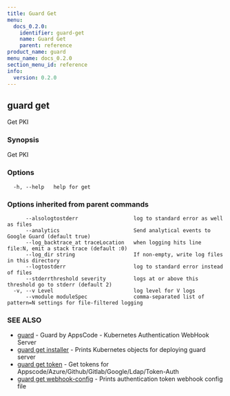 ```yaml
---
title: Guard Get
menu:
  docs_0.2.0:
    identifier: guard-get
    name: Guard Get
    parent: reference
product_name: guard
menu_name: docs_0.2.0
section_menu_id: reference
info:
  version: 0.2.0
---
```


## guard get

Get PKI

### Synopsis

Get PKI

### Options

```
  -h, --help   help for get
```

### Options inherited from parent commands

```
      --alsologtostderr                  log to standard error as well as files
      --analytics                        Send analytical events to Google Guard (default true)
      --log_backtrace_at traceLocation   when logging hits line file:N, emit a stack trace (default :0)
      --log_dir string                   If non-empty, write log files in this directory
      --logtostderr                      log to standard error instead of files
      --stderrthreshold severity         logs at or above this threshold go to stderr (default 2)
  -v, --v Level                          log level for V logs
      --vmodule moduleSpec               comma-separated list of pattern=N settings for file-filtered logging
```

### SEE ALSO

* [guard](/docs/0.2.0/reference/guard)	 - Guard by AppsCode - Kubernetes Authentication WebHook Server
* [guard get installer](/docs/0.2.0/reference/guard_get_installer)	 - Prints Kubernetes objects for deploying guard server
* [guard get token](/docs/0.2.0/reference/guard_get_token)	 - Get tokens for Appscode/Azure/Github/Gitlab/Google/Ldap/Token-Auth
* [guard get webhook-config](/docs/0.2.0/reference/guard_get_webhook-config)	 - Prints authentication token webhook config file

